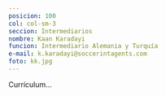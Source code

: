 ```yaml
---
posicion: 100
col: col-sm-3
seccion: Intermediarios
nombre: Kaan Karadayi
funcion: Intermediario Alemania y Turquía
e-mail: k.karadayi@soccerintagents.com
foto: kk.jpg
---
```

Currículum...
